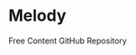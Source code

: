 # Melody

<ResourceGroupTitle>Free Content</ResourceGroupTitle>
<BadgeLink colorScheme='blue' badgeText='GitHub Repository' href='https://github.com/olahol/melody'>GitHub Repository</BadgeLink>